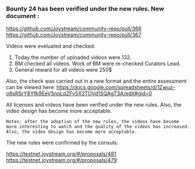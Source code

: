 ### Bounty 24 has been verified under the new rules. New document :

https://github.com/Joystream/community-repo/pull/366
https://github.com/Joystream/community-repo/pull/367

Videos were eveluated and checked.

   1. Today the number of uploaded videos were 132.
   2. BM checked all videos. Work of BM were re-checked Curators Lead.
   3. General reward for all videos were 250$

Also, the check was carried out in a new format and the entire assessment can be viewed here: 
https://docs.google.com/spreadsheets/d/1Zwuz-o6sRSrY8Yfk9EeV5noLqZFv5X3TOVd1SQAgT3A/edit#gid=0

All licenses and videos have been verified under the new rules. Also, the video design has become more acceptable.

`Notes: after the adoption of the new rules, the videos have become more interesting to watch and the quality of the videos has increased.
Also, the video design has become more acceptable. `

The new rules were confirmed by the consuls:

https://testnet.joystream.org/#/proposals/481
https://testnet.joystream.org/#/proposals/479

